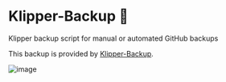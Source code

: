 # Klipper-Backup 💾 
Klipper backup script for manual or automated GitHub backups 

This backup is provided by [Klipper-Backup](https://github.com/Staubgeborener/klipper-backup).


![image](https://media1.tenor.com/m/-6zZB0f-bpQAAAAd/batarong-dancing-triangle.gif)

